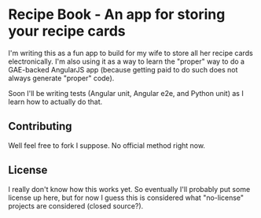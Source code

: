 # Recipe Book - An app for storing your recipe cards

I'm writing this as a fun app to build for my wife to store all her recipe
cards electronically.  I'm also using it as a way to learn the "proper" way
to do a GAE-backed AngularJS app (because getting paid to do such does not
always generate "proper" code).

Soon I'll be writing tests (Angular unit, Angular e2e, and Python unit) as I
learn how to actually do that.

## Contributing

Well feel free to fork I suppose.  No official method right now.

## License

I really don't know how this works yet.  So eventually I'll probably put some
 license up here, but for now I guess this is considered what "no-license"
 projects are considered (closed source?).